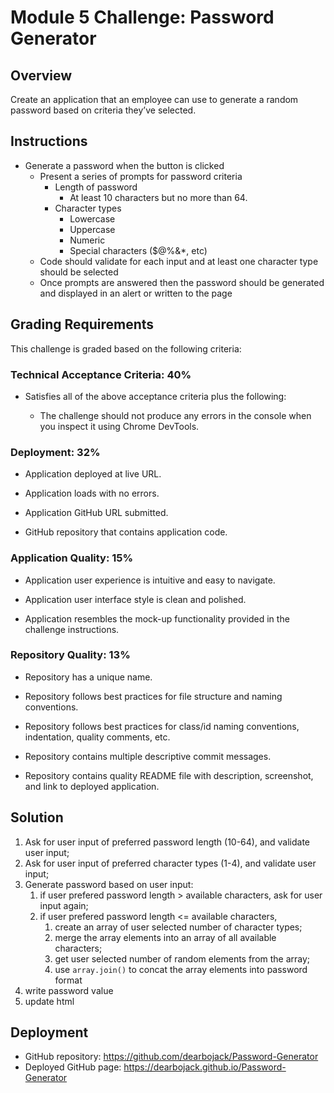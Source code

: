 # Module 5 Challenge: Password Generator

## Overview
 
Create an application that an employee can use to generate a random password based on criteria they’ve selected.

## Instructions

* Generate a password when the button is clicked
  * Present a series of prompts for password criteria
    * Length of password
      * At least 10 characters but no more than 64.
    * Character types
      * Lowercase
      * Uppercase
      * Numeric
      * Special characters ($@%&*, etc)
  * Code should validate for each input and at least one character type should be selected
  * Once prompts are answered then the password should be generated and displayed in an alert or written to the page

## Grading Requirements

This challenge is graded based on the following criteria: 

### Technical Acceptance Criteria: 40%

* Satisfies all of the above acceptance criteria plus the following:

  * The challenge should not produce any errors in the console when you inspect it using Chrome DevTools.

### Deployment: 32%

* Application deployed at live URL.

* Application loads with no errors.

* Application GitHub URL submitted.

* GitHub repository that contains application code.

### Application Quality: 15%

* Application user experience is intuitive and easy to navigate.

* Application user interface style is clean and polished.

* Application resembles the mock-up functionality provided in the challenge instructions.

### Repository Quality: 13%

* Repository has a unique name.

* Repository follows best practices for file structure and naming conventions.

* Repository follows best practices for class/id naming conventions, indentation, quality comments, etc.

* Repository contains multiple descriptive commit messages.

* Repository contains quality README file with description, screenshot, and link to deployed application.


## Solution

1. Ask for user input of preferred password length (10-64), and validate user input;
2. Ask for user input of preferred character types (1-4), and validate user input;
3. Generate password based on user input:
   1. if user prefered password length > available characters, ask for user input again;
   2. if user prefered password length <= available characters,
      1. create an array of user selected number of character types;
      2. merge the array elements into an array of all available characters;
      3. get user selected number of random elements from the array;
      4. use `array.join()` to concat the array elements into password format
4. write password value
5. update html

## Deployment
- GitHub repository: https://github.com/dearbojack/Password-Generator
- Deployed GitHub page: https://dearbojack.github.io/Password-Generator
